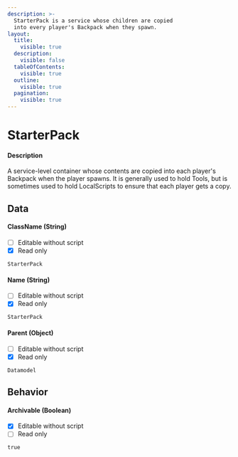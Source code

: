 ```yaml
---
description: >-
  StarterPack is a service whose children are copied
  into every player's Backpack when they spawn.
layout:
  title:
    visible: true
  description:
    visible: false
  tableOfContents:
    visible: true
  outline:
    visible: true
  pagination:
    visible: true
---
```


# StarterPack

#### Description

A service-level container whose contents are copied into each player's Backpack when the player spawns.
It is generally used to hold Tools, but is sometimes used to hold LocalScripts to ensure that each player gets a copy.

## Data

#### ClassName (String)

* [ ] Editable without script
* [x] Read only

```
StarterPack
```

#### Name (String)

* [ ] Editable without script
* [x] Read only

```
StarterPack
```

#### Parent (Object)

* [ ] Editable without script
* [x] Read only

```
Datamodel
```

## Behavior

#### Archivable (Boolean)

* [x] Editable without script
* [ ] Read only

```
true
```
